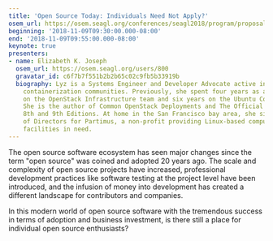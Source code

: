 ```yaml
---
title: 'Open Source Today: Individuals Need Not Apply?'
osem_url: https://osem.seagl.org/conferences/seagl2018/program/proposals/579
beginning: '2018-11-09T09:30:00.000-08:00'
end: '2018-11-09T09:55:00.000-08:00'
keynote: true
presenters:
- name: Elizabeth K. Joseph
  osem_url: https://osem.seagl.org/users/800
  gravatar_id: c6f7b7f551b2b2b65c02c9fb5b33919b
  biography: Lyz is a Systems Engineer and Developer Advocate active in DevOps and
    containerization communities. Previously, she spent four years as a systems engineer
    on the OpenStack Infrastructure team and six years on the Ubuntu Community Council.
    She is the author of Common OpenStack Deployments and The Official Ubuntu Book,
    8th and 9th Editions. At home in the San Francisco bay area, she sits on the Board
    of Directors for Partimus, a non-profit providing Linux-based computers to learning
    facilities in need.
---
```


The open source software ecosystem has seen major changes since the term "open source" was coined and adopted 20 years ago. The scale and complexity of open source projects have increased, professional development practices like software testing at the project level have been introduced, and the infusion of money into development has created a different landscape for contributors and companies.

In this modern world of open source software with the tremendous success in terms of adoption and business investment, is there still a place for individual open source enthusiasts?
